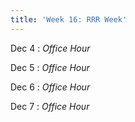 ```yaml
---
title: 'Week 16: RRR Week'
---
```


Dec 4
: *Office Hour*

Dec 5
: *Office Hour*

Dec 6
: *Office Hour*

Dec 7
: *Office Hour*